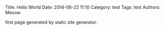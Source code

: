 Title: Hello World
Date: 2014-06-22 11:10
Category: test
Tags: test
Authors: Meoow

first page generated by static site generator.
